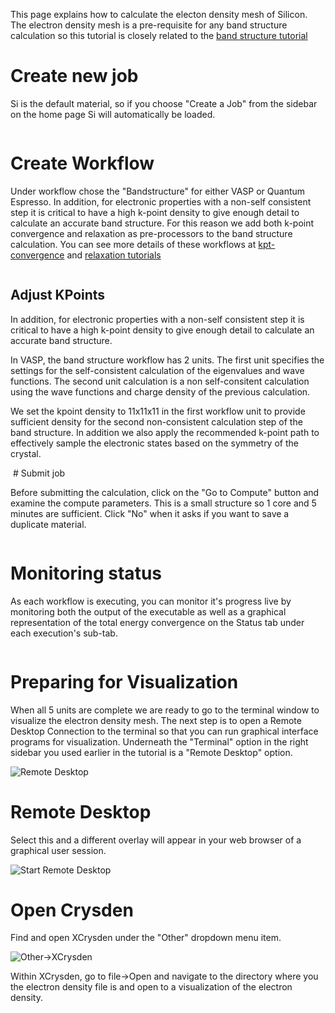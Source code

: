 <!-- TODO by MH -->

This page explains how to calculate the electon density mesh of Silicon. The electron density mesh is a pre-requisite for any band structure calculation so this tutorial is closely related to the [band structure tutorial](band-structure.md)

# Create new job
Si is the default material, so if you choose "Create a Job" from the sidebar on the home page Si will automatically be loaded.

<img data-gifffer="/images/BandStep1.gif" />

# Create Workflow

Under workflow chose the "Bandstructure" for either VASP or Quantum Espresso.
In addition, for electronic properties with a non-self consistent step it is critical to have a high k-point density to give enough detail to calculate an accurate band structure.  For this reason we add both k-point convergence and relaxation as pre-processors to the band structure calculation.  You can see more details of these workflows at [kpt-convergence](kpt-convergence) and [relaxation tutorials](relaxation)

<img data-gifffer="/images/BandStep2.gif" />

## Adjust KPoints

In addition, for electronic properties with a non-self consistent step it is critical to have a high k-point density to give enough detail to calculate an accurate band structure.

In VASP, the band structure workflow has 2 units.  The first unit specifies the settings for the self-consistent calculation of the eigenvalues and wave functions.  The second unit calculation is a non self-consitent calculation using the wave functions and charge density of the previous calculation.

We set the kpoint density to 11x11x11 in the first workflow unit to provide sufficient density for the second non-consistent calculation step of the band structure.  In addition we also apply the recommended k-point path to effectively sample the electronic states based on the symmetry of the crystal.

<img data-gifffer="/images/BandStep3.gif" />
# Submit job

Before submitting the calculation, click on the "Go to Compute" button and examine the compute parameters.  This is a small structure so 1 core and 5 minutes are sufficient.  Click "No" when it asks if you want to save a duplicate material.

<img data-gifffer="/images/BandStep4.gif" />

# Monitoring status

As each workflow is executing, you can monitor it's progress live by monitoring both the output of the executable as well as a graphical representation of the total energy convergence on the Status tab under each execution's sub-tab.

<img data-gifffer="/images/BandStep5.gif" />

# Preparing for Visualization

When all 5 units are complete we are ready to go to the terminal window to visualize the electron density mesh.  The next step is to open a Remote Desktop Connection to the terminal so that you can run graphical interface programs for visualization.  Underneath the "Terminal" option in the right sidebar you used earlier in the tutorial is a "Remote Desktop" option.

![Remote Desktop](../images/ChooseRemoteDesktop.png "Remote Desktop")

# Remote Desktop

Select this and a different overlay will appear in your web browser of a graphical user session.

![Start Remote Desktop](../images/StartRemoteDesktop.png "Start Remote Desktop")

# Open Crysden

Find and open XCrysden under the "Other" dropdown menu item.

![Other->XCrysden](../images/RemoteDesktopApps.png "Other->XCrysden")

Within XCrysden, go to file->Open and navigate to the directory where you the electron density file is and open to a visualization of the electron density.

<img data-gifffer="/images/VisualizeElectronDensity.gif" />